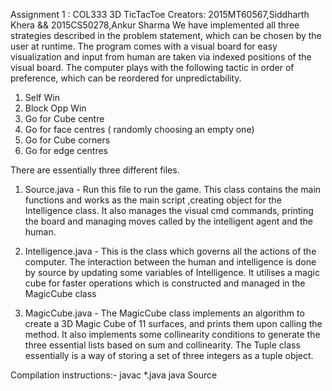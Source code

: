 Assignment 1 : COL333 3D TicTacToe
Creators: 2015MT60567,Siddharth Khera  && 2015CS50278,Ankur Sharma
We have implemented all three strategies described in the problem statement, which can be chosen by the user at runtime.
The program comes with a visual board for easy visualization and input from human are taken via indexed positions of the visual board.
The computer plays with the following tactic in order of preference, which can be reordered for unpredictability.
1. Self Win
2. Block Opp Win
3. Go for Cube centre
4. Go for face centres ( randomly choosing an empty one)
5. Go for Cube corners
6. Go for edge centres

There are essentially three different files.
1. Source.java - Run this file to run the game. This class contains the main functions and works as the main script ,creating object for the Intelligence class. It also manages the visual cmd commands, printing the board and managing moves called by the intelligent agent and the human.

2. Intelligence.java - This is the class which governs all the actions of the computer. The interaction between the human and intelligence is done by source by updating some variables of Intelligence. It utilises a magic cube for faster operations which is constructed and managed in the MagicCube class

3. MagicCube.java - The MagicCube class implements an algorithm to create a 3D Magic Cube of 11 surfaces, and prints them upon calling the method. It also implements some collinearity conditions to generate the three essential lists based on sum and collinearity. The Tuple class essentially is a way of storing a set of three integers as a tuple object.

Compilation instructions:-
	javac *.java
	java Source

